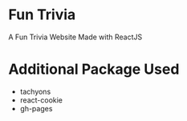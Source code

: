 # Fun Trivia
A Fun Trivia Website
Made with ReactJS

# Additional Package Used
 - tachyons
 - react-cookie
 - gh-pages
